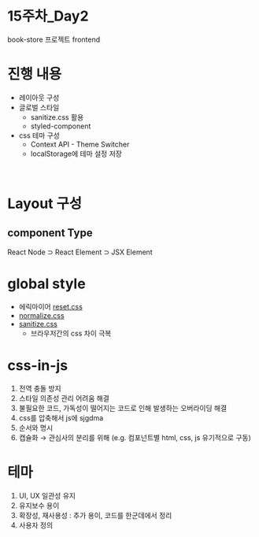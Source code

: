 # 15주차_Day2
book-store 프로젝트 frontend

# 진행 내용
- 레이아웃 구성
- 글로벌 스타일 
  - sanitize.css 활용
  - styled-component
- css 테마 구성
  - Context API - Theme Switcher
  - localStorage에 테마 설정 저장

<br>

# Layout 구성
## component Type
React Node ⊃ React Element ⊃ JSX Element

# global style
- 에릭마이어 [reset.css](https://meyerweb.com/eric/tools/css/reset/)
- [normalize.css](https://necolas.github.io/normalize.css/)
- [sanitize.css](https://csstools.github.io/sanitize.css/)
  - 브라우저간의 css 차이 극복

# css-in-js
1. 전역 충돌 방지
2. 스타일 의존성 관리 어려움 해결
3. 불필요한 코드, 가독성이 떨어지는 코드로 인해 발생하는 오버라이딩 해결
4. css를 압축해서 js에 sjgdma
5. 순서와 명시
6. 캡슐화
→ 관심사의 분리를 위해 (e.g. 컴포넌트별 html, css, js 유기적으로 구동)

# 테마
1. UI, UX 일관성 유지
2. 유지보수 용이
3. 확장성, 재사용성 : 추가 용이, 코드를 한군데에서 정리
4. 사용자 정의